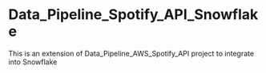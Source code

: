 # Data_Pipeline_Spotify_API_Snowflake
This is an extension of Data_Pipeline_AWS_Spotify_API project to integrate into Snowflake
